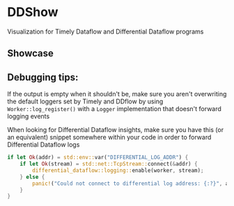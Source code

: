 # DDShow

Visualization for Timely Dataflow and Differential Dataflow programs

## Showcase

[ddshow-large]: https://raw.githubusercontent.com/Kixiron/ddshow/master/assets/ddshow-large.png

[ddshow]: https://raw.githubusercontent.com/Kixiron/ddshow/master/assets/ddshow.png

[ddshow-tooltip]: https://raw.githubusercontent.com/Kixiron/ddshow/master/assets/ddshow-tooltip.png

[citations]: https://raw.githubusercontent.com/Kixiron/ddshow/master/assets/citations.png

## Debugging tips:

If the output is empty when it shouldn't be, make sure you aren't overwriting the default
loggers set by Timely and DDflow by using `Worker::log_register()` with a `Logger`
implementation that doesn't forward logging events

When looking for Differential Dataflow insights, make sure you have this (or an equivalent)
snippet somewhere within your code in order to forward Differential Dataflow logs

```rust
if let Ok(addr) = std::env::var("DIFFERENTIAL_LOG_ADDR") {
    if let Ok(stream) = std::net::TcpStream::connect(&addr) {
        differential_dataflow::logging::enable(worker, stream);
    } else {
        panic!("Could not connect to differential log address: {:?}", addr);
    }
}
```

